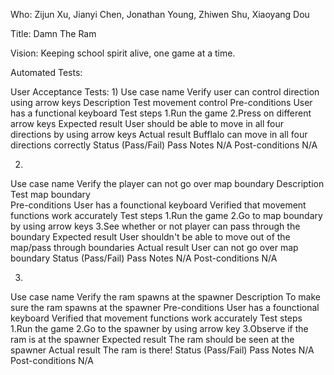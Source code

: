 Who: Zijun Xu, Jianyi Chen, Jonathan Young, Zhiwen Shu, Xiaoyang Dou

Title: Damn The Ram

Vision: Keeping school spirit alive, one game at a time.

Automated Tests:


User Acceptance Tests:
1)
Use case name
	Verify user can control direction using arrow keys
Description
	Test movement control
Pre-conditions
	User has a functional keyboard
Test steps
	1.Run the game
	2.Press on different arrow keys
Expected result
	User should be able to move in all four directions by using arrow keys
Actual result
	Bufflalo can move in all four directions correctly
Status (Pass/Fail)
	Pass
Notes
	N/A
Post-conditions
	N/A

2)
Use case name
	Verify the player can not go over map boundary
Description
	Test map boundary	
Pre-conditions
	User has a founctional keyboard
	Verified that movement functions work accurately
Test steps
	1.Run the game
	2.Go to map boundary by using arrow keys
	3.See whether or not player can pass through the boundary
Expected result
	User shouldn't be able to move out of the map/pass through boundaries
Actual result
	User can not go over map boundary
Status (Pass/Fail)
	Pass
Notes
	N/A
Post-conditions
	N/A

3)
Use case name
	Verify the ram spawns at the spawner
Description
	To make sure the ram spawns at the spawner
Pre-conditions
	User has a founctional keyboard
	Verified that movement functions work accurately
Test steps
	1.Run the game
	2.Go to the spawner by using arrow key
	3.Observe if the ram is at the spawner
Expected result
	The ram should be seen at the spawner
Actual result
	The ram is there!
Status (Pass/Fail)
	Pass
Notes
	N/A
Post-conditions
	N/A
